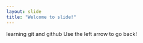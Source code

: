 ```yaml
---
layout: slide
title: "Welcome to slide!"
---
```

learning git and github
Use the left arrow to go back!